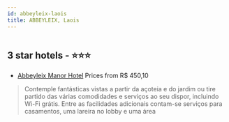 ```yaml
---
id: abbeyleix-laois
title: ABBEYLEIX, Laois
---
```


<center><img src="https://i.travelapi.com/hotels/5000000/4130000/4120900/4120888/76fddb4c_z.jpg" alt="" /></center>


##  3 star hotels - ⭐️⭐️⭐️

-    [Abbeyleix Manor Hotel](https://www.hurb.com/br/aud/https://www.hurb.com/br/hotels/abbeyleix/abbeyleix-manor-hotel-HT-JQ5Z?cmp=18055) Prices from R$ 450,10
   > Contemple fantásticas vistas a partir da açoteia e do jardim ou tire partido das várias comodidades e serviços ao seu dispor, incluindo Wi-Fi grátis. Entre as facilidades adicionais contam-se serviços para casamentos, uma lareira no lobby e uma área 
